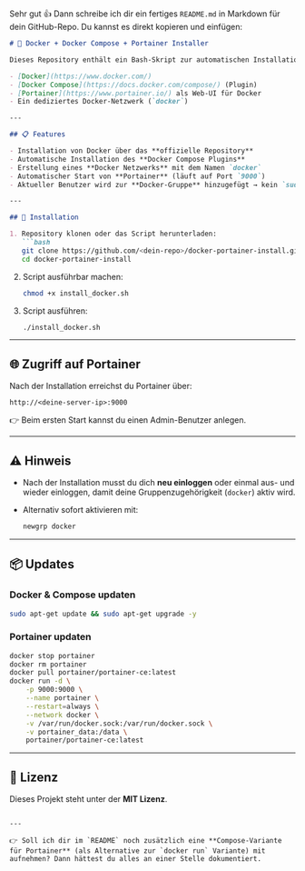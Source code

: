 Sehr gut 👍 Dann schreibe ich dir ein fertiges `README.md` in Markdown für dein GitHub-Repo.
Du kannst es direkt kopieren und einfügen:

````markdown
# 🚀 Docker + Docker Compose + Portainer Installer

Dieses Repository enthält ein Bash-Skript zur automatischen Installation von:

- [Docker](https://www.docker.com/)  
- [Docker Compose](https://docs.docker.com/compose/) (Plugin)  
- [Portainer](https://www.portainer.io/) als Web-UI für Docker  
- Ein dediziertes Docker-Netzwerk (`docker`)  

---

## 📋 Features

- Installation von Docker über das **offizielle Repository**  
- Automatische Installation des **Docker Compose Plugins**  
- Erstellung eines **Docker Netzwerks** mit dem Namen `docker`  
- Automatischer Start von **Portainer** (läuft auf Port `9000`)  
- Aktueller Benutzer wird zur **Docker-Gruppe** hinzugefügt → kein `sudo` nötig  

---

## 🔧 Installation

1. Repository klonen oder das Script herunterladen:  
   ```bash
   git clone https://github.com/<dein-repo>/docker-portainer-install.git
   cd docker-portainer-install
````

2. Script ausführbar machen:

   ```bash
   chmod +x install_docker.sh
   ```

3. Script ausführen:

   ```bash
   ./install_docker.sh
   ```

---

## 🌐 Zugriff auf Portainer

Nach der Installation erreichst du Portainer über:

```
http://<deine-server-ip>:9000
```

👉 Beim ersten Start kannst du einen Admin-Benutzer anlegen.

---

## ⚠️ Hinweis

* Nach der Installation musst du dich **neu einloggen** oder einmal aus- und wieder einloggen, damit deine Gruppenzugehörigkeit (`docker`) aktiv wird.
* Alternativ sofort aktivieren mit:

  ```bash
  newgrp docker
  ```

---

## 📦 Updates

### Docker & Compose updaten

```bash
sudo apt-get update && sudo apt-get upgrade -y
```

### Portainer updaten

```bash
docker stop portainer
docker rm portainer
docker pull portainer/portainer-ce:latest
docker run -d \
    -p 9000:9000 \
    --name portainer \
    --restart=always \
    --network docker \
    -v /var/run/docker.sock:/var/run/docker.sock \
    -v portainer_data:/data \
    portainer/portainer-ce:latest
```

---

## 📝 Lizenz

Dieses Projekt steht unter der **MIT Lizenz**.

```

---

👉 Soll ich dir im `README` noch zusätzlich eine **Compose-Variante für Portainer** (als Alternative zur `docker run` Variante) mit aufnehmen? Dann hättest du alles an einer Stelle dokumentiert.
```
